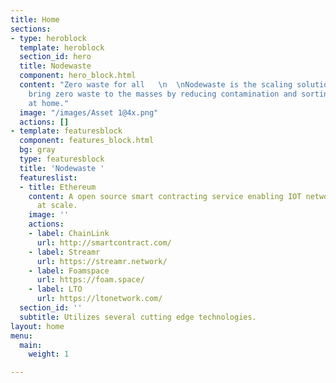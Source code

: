 ```yaml
---
title: Home
sections:
- type: heroblock
  template: heroblock
  section_id: hero
  title: Nodewaste
  component: hero_block.html
  content: "Zero waste for all   \n  \nNodewaste is the scaling solution needed to
    bring zero waste to the masses by reducing contamination and sorting completely
    at home."
  image: "/images/Asset 1@4x.png"
  actions: []
- template: featuresblock
  component: features_block.html
  bg: gray
  type: featuresblock
  title: 'Nodewaste '
  featureslist:
  - title: Ethereum
    content: A open source smart contracting service enabling IOT network solutions
      at scale.
    image: ''
    actions:
    - label: ChainLink
      url: http://smartcontract.com/
    - label: Streamr
      url: https://streamr.network/
    - label: Foamspace
      url: https://foam.space/
    - label: LTO
      url: https://ltonetwork.com/
  section_id: ''
  subtitle: Utilizes several cutting edge technologies.
layout: home
menu:
  main:
    weight: 1

---
```


